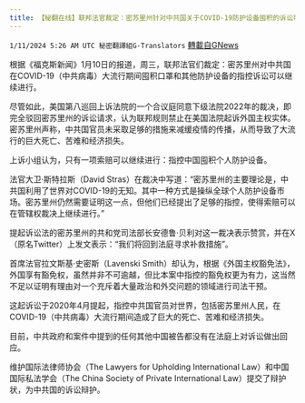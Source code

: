 ```yaml
---
title: 【秘翻在线】联邦法官裁定：密苏里州针对中共国关于COVID-19防护设备囤积的诉讼可继续
---
```

`1/11/2024 5:26 AM UTC 秘密翻譯組G-Translators` [轉載自GNews](https://gnews.org/articles/2207457)

根据《福克斯新闻》1月10日的报道，周三，联邦法官们裁定：密苏里州对中共国在COVID-19（中共病毒）大流行期间囤积口罩和其他防护设备的指控诉讼可以继续进行。

尽管如此，美国第八巡回上诉法院的一个合议庭同意下级法院2022年的裁决，即完全驳回密苏里州的诉讼请求，认为联邦规则禁止在美国法院起诉外国主权实体。密苏里州声称，中共国官员未采取足够的措施来减缓疫情的传播，从而导致了大流行的巨大死亡、苦难和经济损失。

上诉小组认为，只有一项索赔可以继续进行：指控中国囤积个人防护设备。

法官大卫·斯特拉斯（David Stras）在裁决中写道：“密苏里州的主要理论是，中共国利用了世界对COVID-19的无知。其中一种方式是操纵全球个人防护设备市场。密苏里州仍然需要证明这一点，但他们已经提出了足够的指控，使得索赔可以在管辖权裁决上继续进行。”

提起诉讼法的密苏里州的共和党司法部长安德鲁·贝利对这一裁决表示赞赏，并在X（原名Twitter）上发文表示：“我们将回到法庭寻求补救措施”。

首席法官拉文斯基·史密斯（Lavenski Smith）却认为，根据《外国主权豁免法》，外国享有豁免权，虽然并非不可逾越，但比本案中指控的豁免权更为有力，这当然不足以证明有理由对一个充斥着大量政治和外交问题的领域进行司法干预。

这起诉讼于2020年4月提起，指控中共国官员对世界，包括密苏里州人民，在COVID-19（中共病毒）大流行期间造成了巨大的死亡、苦难和经济损失。

目前，中共政府和案件中提到的任何其他中国被告都没有在法庭上对诉讼做出回应。

维护国际法律师协会（The Lawyers for Upholding International Law）和中国国际私法学会（The China Society of Private International Law）提交了辩护状，为中共国的诉讼辩护。
